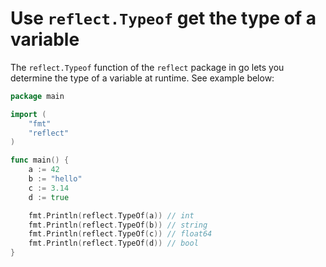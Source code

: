 # Use `reflect.Typeof` get the type of a variable

The `reflect.Typeof` function of the `reflect` package in go
lets you determine the type of a variable at runtime. See example below:

```go
package main

import (
    "fmt"
    "reflect"
)

func main() {
    a := 42
    b := "hello"
    c := 3.14
    d := true

    fmt.Println(reflect.TypeOf(a)) // int
    fmt.Println(reflect.TypeOf(b)) // string
    fmt.Println(reflect.TypeOf(c)) // float64
    fmt.Println(reflect.TypeOf(d)) // bool
}
```